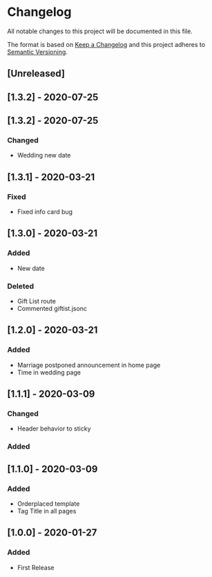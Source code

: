 # Changelog

All notable changes to this project will be documented in this file.

The format is based on [Keep a Changelog](http://keepachangelog.com/en/1.0.0/)
and this project adheres to [Semantic Versioning](http://semver.org/spec/v2.0.0.html).

## [Unreleased]

## [1.3.2] - 2020-07-25

## [1.3.2] - 2020-07-25

### Changed

- Wedding new date

## [1.3.1] - 2020-03-21

### Fixed

- Fixed info card bug

## [1.3.0] - 2020-03-21

### Added

- New date

### Deleted

- Gift List route
- Commented giftist.jsonc

## [1.2.0] - 2020-03-21

### Added

- Marriage postponed announcement in home page
- Time in wedding page

## [1.1.1] - 2020-03-09

### Changed

- Header behavior to sticky

### Added

## [1.1.0] - 2020-03-09

### Added

- Orderplaced template
- Tag Title in all pages

## [1.0.0] - 2020-01-27

### Added

- First Release